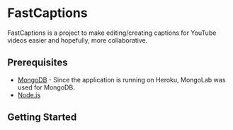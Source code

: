 FastCaptions
===============

FastCaptions is a project to make editing/creating captions for YouTube videos easier and hopefully, more collaborative.

Prerequisites
-------------

- [MongoDB](http://www.mongodb.org/downloads) - Since the application is running on Heroku, MongoLab was used for MongoDB.
- [Node.js](http://nodejs.org)

Getting Started
---------------
